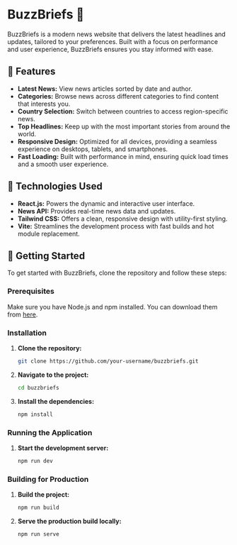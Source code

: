 # BuzzBriefs 📰

BuzzBriefs is a modern news website that delivers the latest headlines and updates, tailored to your preferences. Built with a focus on performance and user experience, BuzzBriefs ensures you stay informed with ease.

## 🌟 Features

- **Latest News:** View news articles sorted by date and author.
- **Categories:** Browse news across different categories to find content that interests you.
- **Country Selection:** Switch between countries to access region-specific news.
- **Top Headlines:** Keep up with the most important stories from around the world.
- **Responsive Design:** Optimized for all devices, providing a seamless experience on desktops, tablets, and smartphones.
- **Fast Loading:** Built with performance in mind, ensuring quick load times and a smooth user experience.

## 🔧 Technologies Used

- **React.js:** Powers the dynamic and interactive user interface.
- **News API:** Provides real-time news data and updates.
- **Tailwind CSS:** Offers a clean, responsive design with utility-first styling.
- **Vite:** Streamlines the development process with fast builds and hot module replacement.

## 🚀 Getting Started

To get started with BuzzBriefs, clone the repository and follow these steps:

### Prerequisites

Make sure you have Node.js and npm installed. You can download them from [here](https://nodejs.org/).

### Installation

1. **Clone the repository:**
   ```bash
   git clone https://github.com/your-username/buzzbriefs.git
   
2. **Navigate to the project:**
   ```bash
   cd buzzbriefs
   
3. **Install the dependencies:**
   ```bash
   npm install
   
### Running the Application

1. **Start the development server:**
   ```bash
   npm run dev
   
### Building for Production

1. **Build the project:**
   ```bash
   npm run build
   
2. **Serve the production build locally:**
   ```bash
   npm run serve




   

